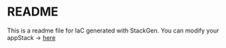 # README
This is a readme file for IaC generated with StackGen.
You can modify your appStack -> [here](http://stage.dev.stackgen.com/appstacks/47a49e9f-8bb9-488e-8153-1a328668ba37)
